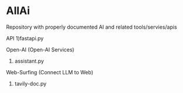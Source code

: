 # AllAi
 Repository with properly documented AI and related tools/servies/apis

API
1)fastapi.py

Open-AI (Open-AI Services)
1) assistant.py

 Web-Surfing (Connect LLM to Web)
 1) tavily-doc.py
